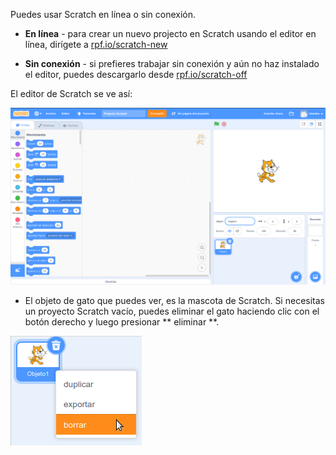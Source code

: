Puedes usar Scratch en línea o sin conexión.

+ **En línea** - para crear un nuevo projecto en Scratch usando el editor en línea, dirígete a <a href="https://rpf.io/scratch-new" target="_blank">rpf.io/scratch-new</a>

+ **Sin conexión** - si prefieres trabajar sin conexión y aún no haz instalado el editor, puedes descargarlo desde <a href="https://rpf.io/scratch-off" target="_blank">rpf.io/scratch-off</a>

El editor de Scratch se ve así:

![captura de pantalla](images/scratch-editor.png)

+ El objeto de gato que puedes ver, es la mascota de Scratch. Si necesitas un proyecto Scratch vacío, puedes eliminar el gato haciendo clic con el botón derecho y luego presionar ** eliminar **.

![captura de pantalla](images/delete.png)